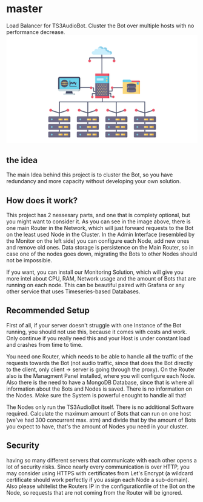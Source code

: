 # master
Load Balancer for TS3AudioBot. Cluster the Bot over multiple hosts with no performance decrease.
![Load Balancer Image](imgs/load.png)
## the idea
The main Idea behind this project is to cluster the Bot, so you have redundancy and more capacity without developing your own solution.

## How does it work?
This project has 2 nessesary parts, and one that is complety optional, but you might want to consider it.
As you can see in the image above, there is one main Router in the Network, which will just forward requests to the Bot on the least used Node in the Cluster. In the Admin Interface (resembled by the Monitor on the left side) you can configure each Node, add new ones and remove old ones. Data storage is persistence on the Main Router, so in case one of the nodes goes down, migrating the Bots to other Nodes should not be impossible. 

If you want, you can install our Monitoring Solution, which will give you more intel about CPU, RAM, Network usage and the amount of Bots that are running on each node. This can be beautiful paired with Grafana or any other service that uses Timeseries-based Databases. 

## Recommended Setup
First of all, if your server doesn't struggle with one Instance of the Bot running, you should not use this, because it comes with costs and work. Only continue if you really need this and your Host is under constant load and crashes from time to time.

You need one Router, which needs to be able to handle all the traffic of the requests towards the Bot (not audio traffic, since that does the Bot directly to the client, only client -> server is going through the proxy). On the Router also is the Managment Panel installed, where you will configure each Node. Also there is the need to have a MongoDB Database, since that is where all information about the Bots and Nodes is saved. There is no information on the Nodes. Make sure the System is powerful enought to handle all that!

The Nodes only run the TS3AudioBot itself. There is no additional Software required. Calculate the maximum amount of Bots that can run on one host (we've had 300 concurrent max. atm) and divide that by the amount of Bots you expect to have, that's the amount of Nodes you need in your cluster. 

## Security
having so many different servers that communicate with each other opens a lot of security risks. Since nearly every communication is over HTTP, you may consider using HTTPS with certificates from Let's Encrypt (a wildcard certificate should work perfectly if you assign each Node a sub-domain). Also please whitelist the Routers IP in the configurationfile of the Bot on the Node, so requests that are not coming from the Router will be ignored.  